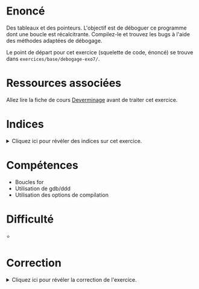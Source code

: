 # Enoncé

Des tableaux et des pointeurs.  L'objectif est de déboguer ce
programme dont une boucle est récalcitrante.  Compilez-le et trouvez
les bugs à l'aide des méthodes adaptées de débogage.

Le point de départ pour cet exercice (squelette de code, énoncé) se
trouve dans `exercices/base/debogage-exo7/`.

# Ressources associées

Allez lire la fiche de cours [Deverminage](http://formationc.pages.ensimag.fr/prepa/prof/papl/deverminage/) avant de traiter cet exercice.

# Indices

<details>
<summary>Cliquez ici pour révéler des indices sur cet exercice.</summary>
<br>

* Compilez en affichant tous les warnings ;
* Validez l'indication des warnings en utilisant un debugger et en
exécutant pas à pas le programme et en affichant `i`.

</details>

# Compétences

* Boucles for
* Utilisation de gdb/ddd
* Utilisation des options de compilation

# Difficulté

:star:
# Correction

<details>
<summary>Cliquez ici pour révéler la correction de l'exercice.</summary>
#### Corrigé du fichier Makefile

```make
# Compléter le Makefile effectuant les opérations suivantes :
# - Génération de l'exécutable : <nomexecutable>
# - <nomexecutable> : avec options de compilation standards et mode débogage pour utilisation de ddd/gdb et valgrind
# - Règle clean : supprimer les fichiers .o et l'exécutable généré
CC=gcc
CFLAGS=-std=c99 -Wall -Wextra -g
LDFLAGS=
EXEC=debogage-exo7

all: $(EXEC)

$(EXEC): $(EXEC).c
	$(CC) -o $@ $^ $(CFLAGS) $(LDFLAGS)

.PHONY: clean
clean:
	rm -f *~ *.o $(EXEC)

.PHONY: pouetpouet
pouetpouet:
	echo "Ce Makefile ne fait rien, c'est à vous de le compléter!"

```

#### Corrigé du fichier debogage-exo7.c

```c
#include <stdio.h>

int main()
{
    int i;
    /*
      Le ";" à la fin de la boucle for termine cette boucle
      qui n'effectue donc aucun traitement, si ce n'est i++.
      A la sortie de la boucle, i vaut 43.
    */
    for (i = 0; i <= 42; i++);
    {
	/*
	  Ce printf est en dehors de la boucle.
	  Il n'est donc exécuté qu'une seule fois.
	*/
	printf("i=%d\n", i);
    }
    return 0;
}


```


# Correction debogage-exo7

Résumé : Une boucle `for` avec un `;` à la fin, ça craint.

## Compilation

Warning explicite indiquant la présence d’un `;` en fin de boucle for

    gcc -o debogage-exo7 debogage-exo7.c -std=c99 -Wall -Wextra -g

    debogage-exo7.c:9:27: warning: for loop has empty body [-Wempty-body]
            for (i = 0; i <= 42; i++);
                                 ^
    debogage-exo7.c:9:27: note: put the semicolon on a separate line to silence this warning
    1 warning generated.

## Valgrind

RAS, pas d'erreur

## gdb/ddd

Met en évidence également que la boucle s'exécute _à vide_ et que `i` passe directement à `43` au premier passage sur la ligne `for`.

    gcc -o debogage-exo7 debogage-exo7.c -std=c99 -Wall -Wextra –g
    ddd ./debogage-exo7
    // Mettre un point d’arrêt « break » avat la boucle for
    graph display i
    // Exécuter en mode pas à pas (commande « step »)

![](solution-ddd.png)

## Conclusion

Le point-virgule à la fin du `for` termine le code lié à la boucle `for`. Le point-virgule représente ici une instruction vide qui va être exécutée à chaque tour de boucle `for`. Le code entre `{}` qui suit ne fait pas partie de la boucle. Il n’est donc interprété qu’une seule fois après la fin de cette boucle très particulière, comme un bloc de code C normal.


</details>
